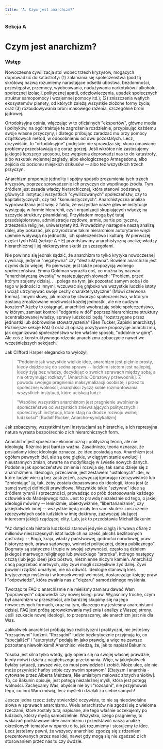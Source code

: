 ```yaml
---
title: 'A: Czym jest anarchizm?'
---
```


### Sekcja A  
# Czym jest anarchizm?
### Wstęp

Nowoczesna cywilizacja stoi wobec trzech kryzysów, mogących doprowadzić do katastrofy: (1) załamania się społeczeństwa (pod tą skrótową nazwą rozumiemy narastające odsetki ubóstwa, bezdomności, przestępstw, przemocy, wyobcowania, nadużywania narkotyków i alkoholu, społecznej izolacji, politycznej apatii, odczłowieczenia, upadek społecznych struktur samopomocy i wzajemnej pomocy itd.); (2) zniszczenia wątłych ekosystemów planety, od których zależą wszystkie złożone formy życia; oraz (3) rozbudowywania broni masowego rażenia, szczególnie broni jądrowej.

Ortodoksyjna opinia, włączając w to oficjalnych "ekspertów", główne media i polityków, na ogół traktuje te zagrożenia rozdzielnie, przypisując każdemu swoje własne przyczyny, i dlatego próbując zaradzać mu przy pomocy cząstkowych metod, w odosobnieniu od dwu pozostałych. Lecz, oczywiście, to "ortodoksyjne" podejście nie sprawdza się, skoro omawiane problemy przedstawiają się coraz gorzej. Jeśli wkrótce nie zastosujemy jakiegoś lepszego sposobu, bez wątpienia doprowadzi nas to do katastrofy, albo wskutek wojennej zagłady, albo ekologicznego Armagedonu, albo zejścia do poziomu miejskich dzikusów -- albo też wszystkich trzech przyczyn.

Anarchizm proponuje jednolity i spójny sposób zrozumienia tych trzech kryzysów, poprzez sprowadzenie ich przyczyn do wspólnego źródła. Tym źródłem jest zasada władzy hierarchicznej, która stanowi podstawę głównych instytucji wszystkich "cywilizowanych" społeczeństw, czy to kapitalistycznych, czy też "komunistycznych". Anarchistyczna analiza wyprowadzana jest więc z faktu, że wszystkie nasze główne instytucje występują w formie hierarchii, czyli organizacji skupiających władzę na szczycie struktury piramidalnej. Przykładem mogą być tutaj przedsiębiorstwa, administracje rządowe, armie, partie polityczne, zrzeszenia religijne, uniwersytety itd. Prowadzimy następnie naszą analizę dalej, aby pokazać, jak przyrodzone takim hierarchiom autorytarne więzi ujemnie wpływają na jednostki, ich społeczeństwo i kulturę. W pierwszej części tych FAQ (sekcje A - E) przedstawimy anarchistyczną analizę władzy hierarchicznej i jej niekorzystne skutki ze szczegółami.

Nie powinno się jednak sądzić, że anarchizm to tylko krytyka nowoczesnej cywiliacji, jedynie "negatywna" czy "destruktywna". Bowiem anarchizm jest czymś dużo więcej. Po pierwsze, jest także propozycją wolnego społeczeństwa. Emma Goldman wyraziła coś, co można by nazwać "anarchistyczną kwestią" w następujących słowach: "Problem, przed którym stajemy dzisiaj. . . polega na tym, jak pozostać samym sobą i do tego w jedności z innymi, wczuwać się głęboko we wszystkie ludzkie istoty i wciąż utrzymywać swoje cechy charakterystyczne" [Mówi czerwona Emma]. Innymi słowy, jak można by stworzyć społeczeństwo, w którym zostaną zrealizowane możliwości każdej jednostki, ale nie cudzym kosztem? Ażeby to osiągnąć, anarchiści wyobrażają sobie społeczeństwo, w którym, zamiast kontroli "odgórnie w dół" poprzez hierarchiczne struktury scentralizowanej władzy, sprawy ludzkości będą "rozstrzygane przez jednostki lub dobrowolne stowarzyszenia" [Ben Tucker, Zapiski anarchisty]. Późniejsze sekcje FAQ (I oraz J) opiszą pozytywne propozycje anarchizmu, jak organizować społeczeństwo w ten właśnie sposób, "oddolnie w górę". Ale coś z konstruktywnego rdzenia anarchizmu zobaczycie nawet we wcześniejszych sekcjach.

Jak Clifford Harper elegancko to wyłożył,
> "Podobnie jak wszystkie wielkie idee, anarchizm jest pięknie prosty, kiedy dojdzie się do sedna sprawy -- ludzkim istotom jest najlepiej, kiedy żyją bez władzy, decydując o swoich sprawach między sobą, a nie otrzymując rozkazy". [Anarchia: Obrazowy przewodnik]. Z powodu swojego pragnienia maksymalizacji osobistej i przez to społecznej wolności, anarchiści życzą sobie rozmontowania wszystkich instytucji, które uciskają ludzi:

>"Wspólne wszystkim anarchistom jest pragnienie uwolnienia społeczeństwa od wszystkich zniewalających politycznych i społecznych instytucji, które stają na drodze rozwoju wolnej ludzkości"
[Rudolf Rocker, Anarcho-syndykalizm]  

Jak zobaczymy, wszystkimi tymi instytucjami są hierarchie, a ich represyjna natura wyrasta bezpośrednio z ich hierarchicznych form.

Anarchizm jest społeczno-ekonomiczną i polityczną teorią, ale nie ideologią. Różnica jest bardzo ważna. Zasadniczo, teoria oznacza, że posiadamy idee; ideologia oznacza, że idee posiadają nas. Anarchizm jest ogółem pewnych idei, ale są one giętkie, w ciągłym stanie ewolucji i nieustannych zmian, otwarte na modyfikację w świetle nowych danych. Podobnie jak społeczeństwo zmienia i rozwija się, tak samo dzieje się z anarchizmem. Ideologia, przeciwnie, jest zestawem "ustalonych" idei, w które ludzie wierzą bez zastrzeżeń, zazwyczaj ignorując rzeczywistość lub "zmieniając" ją, tak, żeby została dopasowana do ideologii, ktora jest (z samej swojej definicji) prawidłowa. Wszystkie takie "sztywne" idee są źródłem tyranii i sprzeczności, prowadząc do prób dostosowania każdego człowieka do Madejowego łoża. Jest to prawdą niezależnie od tego, o jakiej ideologii mówimy -- leninizmie, obiektywizmie, "libertarianizmie", czy jakiejkolwiek innej -- wszystkie będą miały ten sam skutek: zniszczenie rzeczywistych osób ludzkich w imię doktryny, zazwyczaj służącej interesom jakiejś rządzącej elity. Lub, jak to przedstawia Michaił Bakunin:

"Aż dotąd cała historia ludzkości stanowi jedynie ciągłą i krwawą ofiarę z milionów nieszczęsnych istot ludzkich na cześć jakichś bezlitosnych abstrakcji -- Boga, kraju, władzy państwowej, godności narodowej, praw historycznych, prawa sądowego, wolności politycznej, dobra publicznego".
Dogmaty są statyczne i trupie w swojej sztywności, często są dziełem jakiegoś martwego religijnego lub świeckiego "proroka", którego następcy czczą (lub jego idee) jako bóstwo, niezmienne niczym kamień. Anarchiści chcą pogrzebać martwych, aby żywi mogli szczęśliwie żyć dalej. Żywi powinni rządzić umarłymi, nie na odwrót. Ideologie stanowią kres krytycznego myślenia i w konsekwencji wolności, dostarczając księgę praw i "odpowiedzi", która zwalnia nas z "ciężaru" samodzielnego myślenia.

Tworząc te FAQ o anarchizmie nie mieliśmy zamiaru dawać Wam "poprawnych" odpowiedzi czy nowej księgi praw. Wyjaśnimy trochę, czym był anarchizm w przeszłości, ale bardziej skupimy się na jego nowoczesnych formach, oraz na tym, dlaczego my jesteśmy anarchistami dzisiaj. FAQ jest próbą sprowokowania myślenia i analizy z Waszej strony. Jeśli szukacie nowej ideologii, to przepraszamy, ale anarchizm jest nie dla Was.

Jakkolwiek anarchiści próbują być realistyczni i praktyczni, nie jesteśmy "rozsądnymi" ludźmi. "Rozsądni" ludzie bezkrytycznie przyjmują to, co "specjaliści" i "autorytety" podają im jako prawdę, a więc na zawsze pozostaną niewolnikami! Anarchiści wiedzą, że, jak to napisał Bakunin:

"osoba jest silna tylko wtedy, gdy opiera się na swojej własnej prawdzie, kiedy mówi i działa z najgłębszego przekonania. Więc, w jakiejkolwiek byłaby sytuacji, zawsze wie, co musi powiedzieć i zrobić. Może ulec, ale nie może przynieść hańby sobie czy swoim sprawom" [Etatyzm i anarchia - cytowane przez Alberta Meltzera, Nie umiałbym malować złotych aniołów].
To, co Bakunin opisuje, jest potegą niezależnej myśli, która jest potegą wolności. Zachęcamy Was, abyście nie byli "rozsądni", nie przyjmowali tego, co inni Wam mówią, lecz myśleli i działali za siebie samych!

Jescze jedna rzecz: żeby stwierdzić oczywiste, to nie są nieodwołalne słowa w sprawach anarchizmu. Wielu anarchistów nie zgodzi się z wieloma rzeczami, które zostały tutaj napisane, ale tego właśnie oczekujemy po ludziach, którzy myślą samodzielnie. Wszystko, czego pragniemy, to wskazać podstawowe idee anarchizmu i przedstawić naszą analizę określonych tematów w oparciu o to, jak rozumiemy i stosujemy te idee. Lecz jesteśmy pewni, że wszyscy anarchiści zgodzą się z rdzeniem prezentowanych przez nas idei, nawet gdy mogą się nie zgadzać z ich stosowaniem przez nas tu czy ówdzie.
